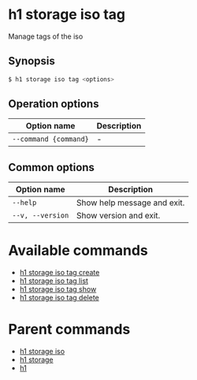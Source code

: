 
# h1 storage iso tag

Manage tags of the iso

## Synopsis

```bash
$ h1 storage iso tag <options>
```

## Operation options

| Option name               | Description |
| ------------------------- | ----------- |
| ```--command {command}``` | -           |

## Common options

| Option name          | Description                 |
| -------------------- | --------------------------- |
| ```--help```         | Show help message and exit. |
| ```--v, --version``` | Show version and exit.      |

# Available commands

* [h1 storage iso tag create](./create/README.md)
* [h1 storage iso tag list](./list/README.md)
* [h1 storage iso tag show](./show/README.md)
* [h1 storage iso tag delete](./delete/README.md)

# Parent commands

* [h1 storage iso](./../README.md)
* [h1 storage](./../../README.md)
* [h1](./../../../README.md)
